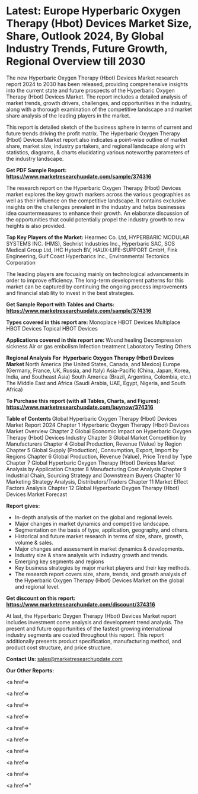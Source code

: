# Latest: Europe Hyperbaric Oxygen Therapy (Hbot) Devices Market Size, Share, Outlook 2024, By Global Industry Trends, Future Growth, Regional Overview till 2030

The new Hyperbaric Oxygen Therapy (Hbot) Devices Market research report 2024 to 2030 has been released, providing comprehensive insights into the current state and future prospects of the Hyperbaric Oxygen Therapy (Hbot) Devices Market. The report includes a detailed analysis of market trends, growth drivers, challenges, and opportunities in the industry, along with a thorough examination of the competitive landscape and market share analysis of the leading players in the market.

This report is detailed sketch of the business sphere in terms of current and future trends driving the profit matrix. The Hyperbaric Oxygen Therapy (Hbot) Devices Market report also indicates a point-wise outline of market share, market size, industry partakers, and regional landscape along with statistics, diagrams, &amp; charts elucidating various noteworthy parameters of the industry landscape.

<strong><b>Get PDF Sample Report: <a href=https://www.marketresearchupdate.com/sample/374316>https://www.marketresearchupdate.com/sample/374316</a></b></strong>

The research report on the Hyperbaric Oxygen Therapy (Hbot) Devices market explores the key growth markers across the various geographies as well as their influence on the competitive landscape. It contains exclusive insights on the challenges prevalent in the industry and helps businesses idea countermeasures to enhance their growth. An elaborate discussion of the opportunities that could potentially propel the industry growth to new heights is also provided.

<strong><b>Top Key Players of the Market:
</b></strong>Hearmec Co. Ltd, HYPERBARIC MODULAR SYSTEMS INC. (HMS), Sechrist Industries Inc., Hyperbaric SAC, SOS Medical Group Ltd, IHC Hytech BV, HAUX-LIFE-SUPPORT GmbH, Fink Engineering, Gulf Coast Hyperbarics Inc., Environmental Tectonics Corporation<strong><b>
</b></strong>

The leading players are focusing mainly on technological advancements in order to improve efficiency. The long-term development patterns for this market can be captured by continuing the ongoing process improvements and financial stability to invest in the best strategies.

<strong><b>Get Sample Report with Tables and Charts: <a href=https://www.marketresearchupdate.com/sample/374316>https://www.marketresearchupdate.com/sample/374316</a></b></strong>

<strong><b>Types covered in this report are:
</b></strong>Monoplace HBOT Devices
Multiplace HBOT Devices
Topical HBOT Devices<strong><b>
</b></strong>

<strong><b>Applications covered in this report are:
</b></strong>Wound healing
Decompression sickness
Air or gas embolism
Infection treatment
Laboratory Testing
Others<strong><b>
</b></strong>

<strong><b>Regional Analysis For  Hyperbaric Oxygen Therapy (Hbot) Devices Market</b></strong><strong><b>
</b></strong>North America (the United States, Canada, and Mexico)
Europe (Germany, France, UK, Russia, and Italy)
Asia-Pacific (China, Japan, Korea, India, and Southeast Asia)
South America (Brazil, Argentina, Colombia, etc.)
The Middle East and Africa (Saudi Arabia, UAE, Egypt, Nigeria, and South Africa)

<strong><b>To Purchase this report (with all Tables, Charts, and Figures): <a href=https://www.marketresearchupdate.com/buynow/374316>https://www.marketresearchupdate.com/buynow/374316</a></b></strong>

<strong><b>Table of Contents</b></strong><strong><b>
</b></strong>Global Hyperbaric Oxygen Therapy (Hbot) Devices Market Report 2024
Chapter 1 Hyperbaric Oxygen Therapy (Hbot) Devices Market Overview
Chapter 2 Global Economic Impact on Hyperbaric Oxygen Therapy (Hbot) Devices Industry
Chapter 3 Global Market Competition by Manufacturers
Chapter 4 Global Production, Revenue (Value) by Region
Chapter 5 Global Supply (Production), Consumption, Export, Import by Regions
Chapter 6 Global Production, Revenue (Value), Price Trend by Type
Chapter 7 Global Hyperbaric Oxygen Therapy (Hbot) Devices Market Analysis by Application
Chapter 8 Manufacturing Cost Analysis
Chapter 9 Industrial Chain, Sourcing Strategy and Downstream Buyers
Chapter 10 Marketing Strategy Analysis, Distributors/Traders
Chapter 11 Market Effect Factors Analysis
Chapter 12 Global Hyperbaric Oxygen Therapy (Hbot) Devices Market Forecast

<strong><b>Report gives:</b></strong>

- In-depth analysis of the market on the global and regional levels.
- Major changes in market dynamics and competitive landscape.
- Segmentation on the basis of type, application, geography, and others.
- Historical and future market research in terms of size, share, growth, volume &amp; sales.
- Major changes and assessment in market dynamics &amp; developments.
- Industry size &amp; share analysis with industry growth and trends.
- Emerging key segments and regions
- Key business strategies by major market players and their key methods.
- The research report covers size, share, trends, and growth analysis of the Hyperbaric Oxygen Therapy (Hbot) Devices Market on the global and regional level.

<strong><b>Get discount on this report: <a href=https://www.marketresearchupdate.com/discount/374316>https://www.marketresearchupdate.com/discount/374316</a></b></strong>

At last, the Hyperbaric Oxygen Therapy (Hbot) Devices Market report includes investment come analysis and development trend analysis. The present and future opportunities of the fastest growing international industry segments are coated throughout this report. This report additionally presents product specification, manufacturing method, and product cost structure, and price structure.

<strong><b>Contact Us:
</b></strong>sales@marketresearchupdate.com

<strong>Our Other Reports:</strong>

<a href=></a>

<a href=></a>

<a href=></a>

<a href=></a>

<a href=></a>

<a href=></a>

<a href=></a>

<a href=></a>

<a href=></a>

<a href=></a>"
